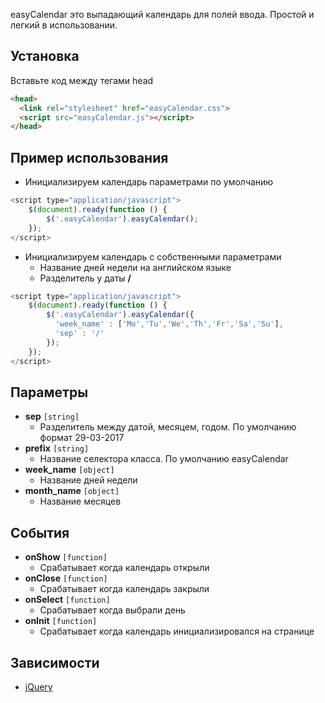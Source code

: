 easyCalendar это выпадающий календарь для полей ввода. Простой и легкий в использовании.

## Установка
Вставьте код между тегами head
```html
<head>
  <link rel="stylesheet" href="easyCalendar.css">
  <script src="easyCalendar.js"></script>
</head>
```

## Пример использования
- Инициализируем календарь параметрами по умолчанию
```javascript
<script type="application/javascript">
    $(document).ready(function () {
        $('.easyCalendar').easyCalendar();
    });
</script>
```
- Инициализируем календарь с собственными параметрами
  - Название дней недели на английском языке
  - Разделитель у даты **/**
```javascript
<script type="application/javascript">
    $(document).ready(function () {
        $('.easyCalendar').easyCalendar({
          'week_name' : ['Mo','Tu','We','Th','Fr','Sa','Su'],
          'sep' : '/'
        });
    });
</script>
```

## Параметры
- **sep** `[string]`
  - Разделитель между датой, месяцем, годом. По умолчанию формат 29-03-2017
- **prefix** `[string]`
  - Название селектора класса. По умолчанию easyCalendar
- **week_name** `[object]`
  - Название дней недели
- **month_name** `[object]`
  - Название месяцев
  
## События  
- **onShow** `[function]`
  - Срабатывает когда календарь открыли
- **onClose** `[function]`
  - Срабатывает когда календарь закрыли
- **onSelect** `[function]`
  - Срабатывает когда выбрали день
- **onInit** `[function]`
  - Срабатывает когда календарь инициализировался на странице
  
## Зависимости
- [jQuery](https://jquery.com/)
